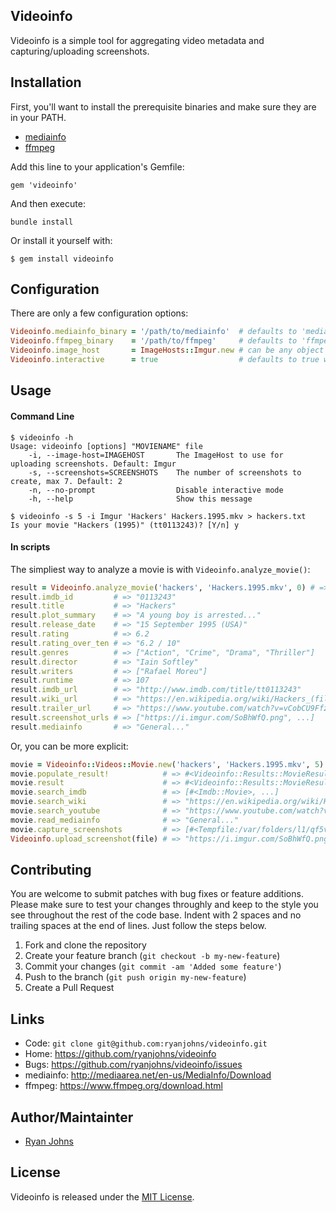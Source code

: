 ## Videoinfo

Videoinfo is a simple tool for aggregating video metadata and capturing/uploading screenshots.

## Installation

First, you'll want to install the prerequisite binaries and make sure they are in your PATH.

 * [mediainfo](http://mediaarea.net/en-us/MediaInfo/Download)
 * [ffmpeg](https://www.ffmpeg.org/download.html)

Add this line to your application's Gemfile:

    gem 'videoinfo'

And then execute:

    bundle install

Or install it yourself with:

    $ gem install videoinfo

## Configuration

There are only a few configuration options:

```ruby
Videoinfo.mediainfo_binary = '/path/to/mediainfo'  # defaults to 'mediainfo'
Videoinfo.ffmpeg_binary    = '/path/to/ffmpeg'     # defaults to 'ffmpeg'
Videoinfo.image_host       = ImageHosts::Imgur.new # can be any object that responds to upload(File)
Videoinfo.interactive      = true                  # defaults to true when using the command line, false otherwise
```

## Usage

#### Command Line

```
$ videoinfo -h
Usage: videoinfo [options] "MOVIENAME" file
    -i, --image-host=IMAGEHOST       The ImageHost to use for uploading screenshots. Default: Imgur
    -s, --screenshots=SCREENSHOTS    The number of screenshots to create, max 7. Default: 2
    -n, --no-prompt                  Disable interactive mode
    -h, --help                       Show this message

$ videoinfo -s 5 -i Imgur 'Hackers' Hackers.1995.mkv > hackers.txt
Is your movie "Hackers (1995)" (tt0113243)? [Y/n] y
```

#### In scripts

The simpliest way to analyze a movie is with `Videoinfo.analyze_movie()`:

```ruby
result = Videoinfo.analyze_movie('hackers', 'Hackers.1995.mkv', 0) # => #<Videoinfo::Results::MovieResult>
result.imdb_id         # => "0113243"
result.title           # => "Hackers"
result.plot_summary    # => "A young boy is arrested..."
result.release_date    # => "15 September 1995 (USA)"
result.rating          # => 6.2
result.rating_over_ten # => "6.2 / 10"
result.genres          # => ["Action", "Crime", "Drama", "Thriller"]
result.director        # => "Iain Softley"
result.writers         # => ["Rafael Moreu"]
result.runtime         # => 107
result.imdb_url        # => "http://www.imdb.com/title/tt0113243"
result.wiki_url        # => "https://en.wikipedia.org/wiki/Hackers_(film)"
result.trailer_url     # => "https://www.youtube.com/watch?v=vCobCU9FfzI"
result.screenshot_urls # => ["https://i.imgur.com/SoBhWfQ.png", ...]
result.mediainfo       # => "General..."
```

Or, you can be more explicit:

```ruby
movie = Videoinfo::Videos::Movie.new('hackers', 'Hackers.1995.mkv', 5)
movie.populate_result!            # => #<Videoinfo::Results::MovieResult>
movie.result                      # => #<Videoinfo::Results::MovieResult>
movie.search_imdb                 # => [#<Imdb::Movie>, ...]
movie.search_wiki                 # => "https://en.wikipedia.org/wiki/Hackers_(film)"
movie.search_youtube              # => "https://www.youtube.com/watch?v=vCobCU9FfzI"
movie.read_mediainfo              # => "General..."
movie.capture_screenshots         # => [#<Tempfile:/var/folders/l1/qf5v1rlj6n99n20_rhwrp_5r0000gn/T/ss_20.20140803-67537-ur85vi.png>, ...]
Videoinfo.upload_screenshot(file) # => "https://i.imgur.com/SoBhWfQ.png"
```

## Contributing

You are welcome to submit patches with bug fixes or feature additions. Please
make sure to test your changes throughly and keep to the style you see throughout
the rest of the code base. Indent with 2 spaces and no trailing spaces at the end
of lines. Just follow the steps below.

1. Fork and clone the repository
2. Create your feature branch (`git checkout -b my-new-feature`)
3. Commit your changes (`git commit -am 'Added some feature'`)
4. Push to the branch (`git push origin my-new-feature`)
5. Create a Pull Request

## Links

* Code: `git clone git@github.com:ryanjohns/videoinfo.git`
* Home: <https://github.com/ryanjohns/videoinfo>
* Bugs: <https://github.com/ryanjohns/videoinfo/issues>
* mediainfo: <http://mediaarea.net/en-us/MediaInfo/Download>
* ffmpeg: <https://www.ffmpeg.org/download.html>

## Author/Maintainter

 * [Ryan Johns](https://github.com/ryanjohns)

## License

Videoinfo is released under the [MIT License](http://www.opensource.org/licenses/MIT).
